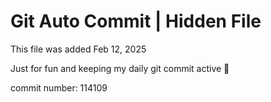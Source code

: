 # Git Auto Commit | Hidden File

This file was added Feb 12, 2025

Just for fun and keeping my daily git commit active 🤪

commit number: 114109
